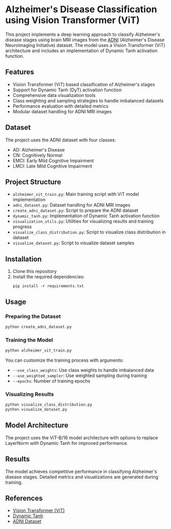 # Alzheimer's Disease Classification using Vision Transformer (ViT)

This project implements a deep learning approach to classify Alzheimer's disease stages using brain MRI images from the [ADNI](https://adni.loni.usc.edu/) (Alzheimer's Disease Neuroimaging Initiative) dataset. The model uses a Vision Transformer (ViT) architecture and includes an implementation of Dynamic Tanh activation function.

## Features

- Vision Transformer (ViT) based classification of Alzheimer's stages
- Support for Dynamic Tanh (DyT) activation function
- Comprehensive data visualization tools
- Class weighting and sampling strategies to handle imbalanced datasets
- Performance evaluation with detailed metrics
- Modular dataset handling for ADNI MRI images

## Dataset

The project uses the ADNI dataset with four classes:
- AD: Alzheimer's Disease
- CN: Cognitively Normal
- EMCI: Early Mild Cognitive Impairment
- LMCI: Late Mild Cognitive Impairment

## Project Structure

- `alzheimer_vit_train.py`: Main training script with ViT model implementation
- `adni_dataset.py`: Dataset handling for ADNI MRI images
- `create_adni_dataset.py`: Script to prepare the ADNI dataset
- `dynamic_tanh.py`: Implementation of Dynamic Tanh activation function
- `visualization_utils.py`: Utilities for visualizing results and training progress
- `visualize_class_distribution.py`: Script to visualize class distribution in dataset
- `visualize_dataset.py`: Script to visualize dataset samples

## Installation

1. Clone this repository
2. Install the required dependencies:
   ```
   pip install -r requirements.txt
   ```

## Usage

### Preparing the Dataset

```python
python create_adni_dataset.py
```

### Training the Model

```python
python alzheimer_vit_train.py
```

You can customize the training process with arguments:
- `--use_class_weights`: Use class weights to handle imbalanced data
- `--use_weighted_sampler`: Use weighted sampling during training
- `--epochs`: Number of training epochs

### Visualizing Results

```python
python visualize_class_distribution.py
python visualize_dataset.py
```

## Model Architecture

The project uses the ViT-B/16 model architecture with options to replace LayerNorm with Dynamic Tanh for improved performance.

## Results

The model achieves competitive performance in classifying Alzheimer's disease stages. Detailed metrics and visualizations are generated during training.

## References

- [Vision Transformer (ViT)](https://arxiv.org/abs/2010.11929)
- [Dynamic Tanh](https://arxiv.org/abs/2503.10622)
- [ADNI Dataset](http://adni.loni.usc.edu/) 